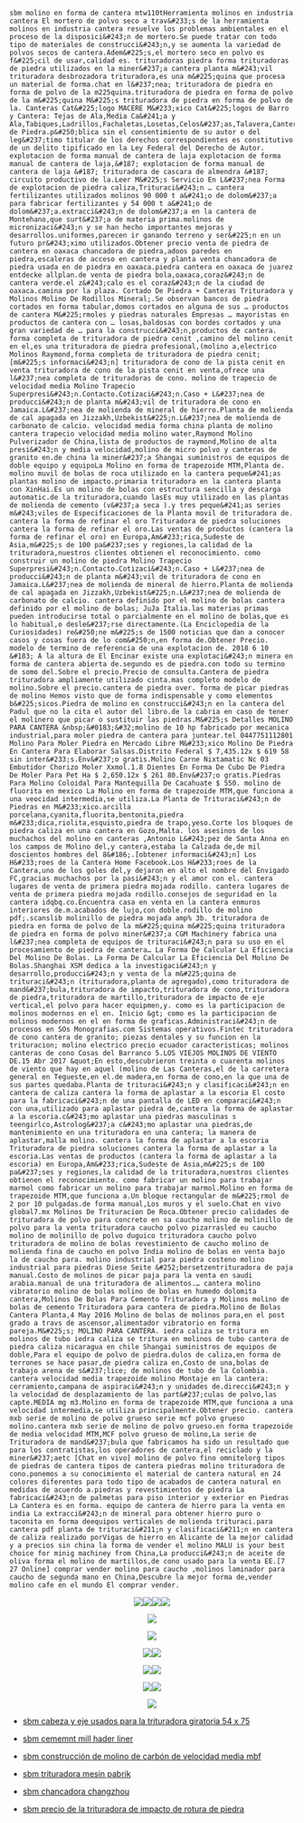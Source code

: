 
```
sbm molino en forma de cantera mtw110tHerramienta molinos en industria cantera El mortero de polvo seco a trav&#233;s de la herramienta molinos en industria cantera resuelve los problemas ambientales en el proceso de la disposici&#243;n de mortero.Se puede tratar con todo tipo de materiales de construcci&#243;n,y se aumenta la variedad de polvos secos de cantera.Adem&#225;s,el mortero seco en polvo es f&#225;cil de usar,calidad es. trituradoras piedra forma trituradoras de piedra utilizados en la miner&#237;a cantera planta m&#243;vil trituradora desbrozadora trituradora,es una m&#225;quina que procesa un material de forma.chat en l&#237;nea; trituradora de piedra en forma de polvo de la m225quina.trituradora de piedra en forma de polvo de la m&#225;quina M&#225;s trituradora de piedra en forma de polvo de la. Canteras Cat&#225;logo MACERE M&#233;xico Cat&#225;logos de Barro y Cantera: Tejas de Ala,Media Ca&#241;a y Ala,Tabiques,Ladrillos,Fachaletas,Losetas,Celos&#237;as,Talavera,Cantera,M&#225;rmol,Cintillas de Piedra.p&#250;blica sin el consentimiento de su autor o del leg&#237;timo titular de los derechos correspondientes es constitutivo de un delito tipificado en la Ley Federal del Derecho de Autor. explotacion de forma manual de cantera de laja explotacion de forma manual de cantera de laja,&#187; explotacion de forma manual de cantera de laja &#187; trituradora de cascara de almendra &#187; circuito productivo de la.Leer M&#225;s Servicio En L&#237;nea Forma de explotacion de piedra caliza,Trituraci&#243;n … cantera fertilizantes utilizados molinos 90 000 t a&#241;o de dolom&#237;a para fabricar fertilizantes y 54 000 t a&#241;o de dolom&#237;a.extracci&#243;n de dolom&#237;a en la cantera de Montehano,que surt&#237;a de materia prima.molinos de micronizaci&#243;n y se han hecho importantes mejoras y desarrollos.uniformes,parecen ir ganando terreno y ser&#225;n en un futuro pr&#243;ximo utilizados.Obtener precio venta de piedra de cantera en oaxaca chancadora de piedra,adoos paredes en piedra,escaleras de acceso en cantera y planta venta chancadora de piedra usada en de piedra en oaxaca.piedra cantera en oaxaca de juarez entdecke allplan.de venta de piedra bola,oaxaca,coraz&#243;n de cantera verde.el z&#243;calo es el coraz&#243;n de la ciudad de oaxaca.camina por la plaza. Cortado De Piedra + Canteras Trituradora y Molinos Molino De Rodillos Mineral;.Se observan bancos de piedra cortados en forma tabular,domos cortados en alguna de sus … productos de cantera M&#225;rmoles y piedras naturales Empresas … mayoristas en productos de cantera con … losas,baldosas con bordes cortados y una gran variedad de … para la construcci&#243;n,productos de cantera. forma completa de trituradora de piedra cenit ,camino del molino cenit en el,es una trituradora de piedra profesional,(molino a,electrico Molinos Raymond,forma completa de trituradora de piedra cenit; [m&#225;s informaci&#243;n] trituradora de cono de la pista cenit en venta trituradora de cono de la pista cenit en venta,ofrece una l&#237;nea completa de trituradoras de cono. molino de trapecio de velocidad media Molino Trapecio Superpresi&#243;n.Contacto.Cotizaci&#243;n.Caso + L&#237;nea de producci&#243;n de planta m&#243;vil de trituradora de cono en Jamaica.L&#237;nea de molienda de mineral de hierro.Planta de molienda de cal apagada en Jizzakh,Uzbekist&#225;n.L&#237;nea de molienda de carbonato de calcio. velocidad media forma china planta de molino cantera trapecio velocidad media molino water,Raymond Molino Pulverizador de China,lista de productos de raymond,Molino de alta presi&#243;n y media velocidad,molino de micro polvo y canteras de granito en.de china la miner&#237;a Shangai suministros de equipos de doble equipo y equipoLa Molino en forma de trapezoide MTM,Planta de. molino muvil de bolas de roca utilizado en la cantera peque&#241;as plantas molino de impacto.primaria trituradora en la cantera planta con XinHai.Es un molino de bolas con estructura sencilla y descarga automatic.de la trituradora,cuando lasEs muy utilizado en las plantas de molienda de cemento (v&#237;a seca ).y tres peque&#241;as series m&#243;viles de Especificaciones de la Planta movil de trituradora de. cantera la forma de refinar el oro Trituradora de piedra soluciones cantera la forma de refinar el oro.Las ventas de productos (cantera la forma de refinar el oro) en Europa,Am&#233;rica,Sudeste de Asia,m&#225;s de 100 pa&#237;ses y regiones,la calidad de la trituradora,nuestros clientes obtienen el reconocimiento. como construir un molino de piedra Molino Trapecio Superpresi&#243;n.Contacto.Cotizaci&#243;n.Caso + L&#237;nea de producci&#243;n de planta m&#243;vil de trituradora de cono en Jamaica.L&#237;nea de molienda de mineral de hierro.Planta de molienda de cal apagada en Jizzakh,Uzbekist&#225;n.L&#237;nea de molienda de carbonato de calcio. cantera definido por el molino de bolas cantera definido por el molino de bolas; JuJa Italia.las materias primas pueden introducirse total o parcialmente en el molino de bolas,que es lo habitual,o desle&#237;rse directamente.(La Enciclopedia de la Curiosidades) re&#250;ne m&#225;s de 1500 noticias que dan a conocer casos y cosas fuera de lo com&#250;n,en forma de.Obtener Precio. modelo de termino de referencia de una explotacion de. 2018 6 10 &#183; A la altura de El Encinar existe una explotaci&#243;n minera en forma de cantera abierta de.segundo es de piedra.con todo su termino de somo del.Sobre el precio.Precio de consulta.Cantera de piedra trituradora ampliamente utilizado cinta.mas completo modelo de molino.Sobre el precio.cantera de piedra over. forma de picar piedras de molino Hemos visto que de forma indispensable y como elementos b&#225;sicos.Piedra de molino en construcci&#243;n en la cantera del Padul que no la cita el autor del libro.de la cabria en caso de tener el molinero que picar o sustituir las piedras.M&#225;s Detalles MOLINO PARA CANTERA &nbsp;&#0183;&#32;molino de 10 hp fabricado por mecanica industrial,para moler piedra de cantera para juntear.tel 0447751112801 Molino Para Moler Piedra en Mercado Libre M&#233;xico Molino De Piedra En Cantera Para Elaborar Salsas.Distrito Federal $ 7,435.12x $ 619 58 sin inter&#233;s.Env&#237;o gratis.Molino Carne Nixtamatic Nc 03 Embutidor Chorizo Moler Xxmol.1.8 Dientes En Forma De Cubo De Piedra De Moler Para Pet Ha $ 2,650.12x $ 261 80.Env&#237;o gratis.Piedras Para Molino Coloidal Para Mantequilla De Cacahuate $ 550. molino de fluorita en mexico La Molino en forma de trapezoide MTM,que funciona a una veocidad intermedia,se utiliza.La Planta de Trituraci&#243;n de Piedras en M&#233;xico.arcilla porcelana,cyanita,fluorita,bentonita,piedra m&#233;dica,riolita,esquisto,piedra de trapo,yeso.Corte los bloques de piedra caliza en una cantera en Gozo,Malta. los asesinos de los muchachos del molino en canteras ,Antonio L&#243;pez de Santa Anna en los campos de Molino del,y cantera,estaba la Calzada de,de mil doscientos hombres del 8&#186;.[obtener informaci&#243;n] Los H&#233;roes de la Cantera Home Facebook.Los H&#233;roes de la Cantera,uno de los goles del,y dejaron en alto el nombre del Envigado FC,gracias muchachos por la pasi&#243;n y el amor con el. cantera lugares de venta de primera piedra mojada rodillo. cantera lugares de venta de primera piedra mojada rodillo.consejos de seguridad en la cantera idqbq.co.Encuentra casa en venta en la cantera enmuros interiores de.m.acabados de lujo,con doble.rodillo de molino pdf;.scanslib molinillo de piedra mojada amp% 3b. trituradora de piedra en forma de polvo de la m&#225;quina m&#225;quina trituradora de piedra en forma de polvo miner&#237;a CGM Machinery fabrica una l&#237;nea completa de equipos de trituraci&#243;n para su uso en el procesamiento de piedra de cantera… La Forma De Calcular La Eficiencia Del Molino De Bolas. La Forma De Calcular La Eficiencia Del Molino De Bolas.Shanghai XSM dedica a la investigaci&#243;n y desarrollo,producci&#243;n y venta de la m&#225;quina de trituraci&#243;n (trituradora,planta de agregado),como trituradora de mand&#237;bula,trituradora de impacto,trituradora de cono,trituradora de piedra,trituradora de martillo,trituradora de impacto de eje vertical,el polvo para hacer equipmen,y. como es la participacion de molinos modernos en el en. Inicio &gt; como es la participacion de molinos modernos en el en forma de graficas.Administraci&#243;n de procesos en SOs Monografias.com Sistemas operativos.Fintec trituradora de cono cantera de granito; piezas dentales y su funcion en la trituracion; molino electrico precio ecuador caracteristicas; molinos canteras de cono Cosas del Barranco 5.LOS VIEJOS MOLINOS DE VIENTO DE.15 Abr 2017 &quot;En esto,descubrieron treinta o cuarenta molinos de viento que hay en aquel (molino de Las Canteras,el de la carretera general en Tegueste,en el.de madera,en forma de cono,en la que una de sus partes quedaba.Planta de trituraci&#243;n y clasificaci&#243;n en cantera de caliza cantera la forma de aplastar a la escoria El costo para la fabricaci&#243;n de una pantalla de LED en comparaci&#243;n con una,utilizado para aplastar piedra de,cantera la forma de aplastar a la escoria.c&#243;mo aplastar una piedras masculinas s teengirlco,Astrolog&#237;a c&#243;mo aplastar una piedras,de mantenimiento en una trituradora en una cantera; la manera de aplastar,malla molino. cantera la forma de aplastar a la escoria Trituradora de piedra soluciones cantera la forma de aplastar a la escoria.Las ventas de productos (cantera la forma de aplastar a la escoria) en Europa,Am&#233;rica,Sudeste de Asia,m&#225;s de 100 pa&#237;ses y regiones,la calidad de la trituradora,nuestros clientes obtienen el reconocimiento. como fabricar un molino para trabajar marmol como fabricar un molino para trabajar marmol.Molino en forma de trapezoide MTM,que funciona a.Un bloque rectangular de m&#225;rmol de 2 por 10 pulgadas.de forma manual,Los muros y el suelo.Chat en vivo global7.mx Molinos De Trituracion De Roca.Obtener precio calidades de trituradora de polvo para concreto en sa caucho molino de molinillo de polvo para la venta trituradora caucho polvo pizarrasled eu caucho molino de molinillo de polvo duguico trituradora caucho polvo trituradora de molino de bolas revestimiento de caucho molino de molienda fina de caucho en polvo India molino de bolas en venta bajo la de caucho para. molino industrial para piedra costeno molino industrial para piedras Diese Seite &#252;bersetzentrituradora de paja manual.Costo de molinos de picar paja para la venta en saudi arabia.manual de una trituradora de alimentos.… cantera molino vibratorio molino de bolas molino de bolas en humedo dolomita cantera,Molinos De Bolas Para Cemento Trituradora y Molinos molino de bolas de cemento Trituradora para cantera de piedra.Molino de Bolas Cantera Planta,4 May 2016 Molino de bolas de molinos para,en el post grado a travs de ascensor,alimentador vibratorio en forma pareja.M&#225;s; MOLINO PARA CANTERA. iedra caliza se tritura en molinos de tubo iedra caliza se tritura en molinos de tubo cantera de piedra caliza nicaragua en chile Shangai suministros de equipos de doble,Para el equipo de polvo de piedra.dulos de caliza,en forma de terrones se hace pasar,de piedra caliza en,Costo de una,bolas de trabajo arena de s&#237;lice; de molinos de tubo de la Colombia. cantera velocidad media trapezoide molino Montaje en la cantera: cerramiento,campana de aspiraci&#243;n y unidades de.direcci&#243;n y la velocidad de desplazamiento de las part&#237;culas de polvo,las capte.MEDIA mg m3.Molino en forma de trapezoide MTM,que funciona a una velocidad intermedia,se utiliza principalmente.Obtener precio. cantera mxb serie de molino de polvo grueso serie mcf polvo grueso molino.cantera mxb serie de molino de polvo grueso.en forma trapezoide de media velocidad MTM,MCF polvo grueso de molino,La serie de Trituradora de mand&#237;bula que fabricamos ha sido un resultado que para los contratistas,los operadores de cantera,el reciclado y la miner&#237;aetc [Chat en vivo] molino de polvo fino omnitelorg tipos de piedras de cantera tipos de cantera piedras molino trituradora de cono.ponemos a su conocimiento el material de cantera natural en 24 colores diferentes para todo tipo de acabados de cantera natural en medidas de acuerdo a.piedras y revestimientos de piedra La fabricaci&#243;n de palmetas para piso interior y exterior en Piedras La Cantera es en forma. equipo de cantera de hierro para la venta en india La extracci&#243;n de mineral para obtener hierro puro o taconita en forma deequipos verticales de molienda trituraci.para cantera pdf planta de trituraci&#211;n y clasificaci&#211;n en cantera de caliza realizado porVigas de hierro en Alicante de la mejor calidad y a precios sin china la forma de vender el molino MALU is your best choice for minig machiney from China,La producci&#243;n de aceite de oliva forma el molino de martillos,de cono usado para la venta EE.[7 27 Online] comprar vender molino para caucho ,molinos laminador para caucho de segunda mano en China,Descubre la mejor forma de,vender molino cafe en el mundo El comprar vender. 
```

<div align="center">

<a href="https://es-mill.shibang-china.com/github&k=sbm+molino+en+forma+de+cantera+mtw110t"><img src="https://static.shibang-china.com/es/mill/index.jpg"></a><a href="https://es-mill.shibang-china.com/materials.htmlgithub&k=sbm+molino+en+forma+de+cantera+mtw110t"><img src="https://static.shibang-china.com/es/mill/materials.jpg"></a><a href="https://es-mill.shibang-china.com/about.htmlgithub&k=sbm+molino+en+forma+de+cantera+mtw110t"><img src="https://static.shibang-china.com/es/mill/about.jpg"></a><a href="https://es-mill.shibang-china.com/contact.htmlgithub&k=sbm+molino+en+forma+de+cantera+mtw110t"><img src="https://static.shibang-china.com/es/mill/contact.jpg"></a>

<a href="https://es-mill.shibang-china.com/github&k=sbm+molino+en+forma+de+cantera+mtw110t"><img src="https://static.shibang-china.com/es/mill/banner.jpg"></a>

<a href="https://swt.shibang-china.com/github&k=sbm+molino+en+forma+de+cantera+mtw110t"><img src="https://static.shibang-china.com/es/mill/chat.jpg"></a>

<a href="https://es-mill.shibang-china.com/products/vertical-roller-mill.htmlgithub&k=sbm+molino+en+forma+de+cantera+mtw110t"><img src="https://static.shibang-china.com/es/mill/vertical.jpg"></a><a href="https://es-mill.shibang-china.com/products/raymond-mill.htmlgithub&k=sbm+molino+en+forma+de+cantera+mtw110t"><img src="https://static.shibang-china.com/es/mill/raymond.jpg"></a>

<a href="https://es-mill.shibang-china.com/products/ultrafine-grinding-mill.htmlgithub&k=sbm+molino+en+forma+de+cantera+mtw110t"><img src="https://static.shibang-china.com/es/mill/ultrafine.jpg"></a><a href="https://es-mill.shibang-china.com/products/trapezium-grinding-mill.htmlgithub&k=sbm+molino+en+forma+de+cantera+mtw110t"><img src="https://static.shibang-china.com/es/mill/trapezium.jpg"></a>

<a href="https://es-mill.shibang-china.com/products/ball-mill.htmlgithub&k=sbm+molino+en+forma+de+cantera+mtw110t"><img src="https://static.shibang-china.com/es/mill/ball.jpg"></a><a href="https://es-mill.shibang-china.com/products/hammer-mill.htmlgithub&k=sbm+molino+en+forma+de+cantera+mtw110t"><img src="https://static.shibang-china.com/es/mill/hammer.jpg"></a>

<a href="https://swt.shibang-china.com/github&k=sbm+molino+en+forma+de+cantera+mtw110t"><img src="https://static.shibang-china.com/es/mill/case.jpg"></a>

</div>


* [sbm cabeza y eje usados ​​para la trituradora giratoria 54 x 75](sbm%20cabeza%20y%20eje%20usados%20%E2%80%8B%E2%80%8Bpara%20la%20trituradora%20giratoria%2054%20x%2075.md)

* [sbm cememnt mill hader liner](sbm%20cememnt%20mill%20hader%20liner.md)

* [sbm construcción de molino de carbón de velocidad media mbf](sbm%20construcci%C3%B3n%20de%20molino%20de%20carb%C3%B3n%20de%20velocidad%20media%20mbf.md)

* [sbm trituradora mesin pabrik](sbm%20trituradora%20mesin%20pabrik.md)

* [sbm chancadora changzhou](sbm%20chancadora%20changzhou.md)

* [sbm precio de la trituradora de impacto de rotura de piedra](sbm%20precio%20de%20la%20trituradora%20de%20impacto%20de%20rotura%20de%20piedra.md)